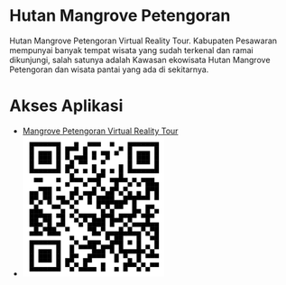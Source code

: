 # Hutan Mangrove Petengoran
Hutan Mangrove Petengoran Virtual Reality Tour. Kabupaten Pesawaran mempunyai banyak tempat wisata yang sudah terkenal dan ramai dikunjungi, salah satunya adalah Kawasan ekowisata Hutan Mangrove Petengoran dan wisata pantai yang ada di sekitarnya.
# Akses Aplikasi
* [Mangrove Petengoran Virtual Reality Tour](https://refrizar3003.github.io/hutan-mangrove-petengoran-virtual-reality-tour/)
* <img src="qrcode_115788772_40ef9f21f96291da2c1f89067a4f751d.png" height=250>

